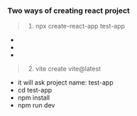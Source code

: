 ### Two ways of creating react project
> 1. npx create-react-app test-app
- 
- 
- 
> 2. vite create vite@latest
- it will ask project name: test-app
- cd test-app
- npm install
- npm run dev
